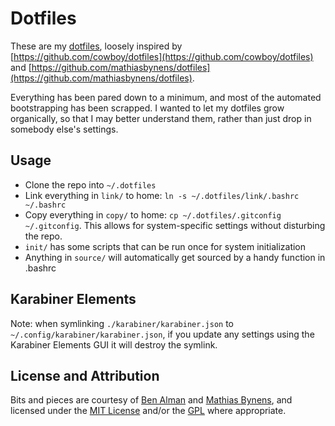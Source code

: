 # Dotfiles
These are my [dotfiles](http://dotfiles.github.io/), loosely inspired by [https://github.com/cowboy/dotfiles](https://github.com/cowboy/dotfiles) and [https://github.com/mathiasbynens/dotfiles](https://github.com/mathiasbynens/dotfiles).

Everything has been pared down to a minimum, and most of the automated bootstrapping has been scrapped. I wanted to let my dotfiles grow organically, so that I may better understand them, rather than just drop in somebody else's settings.

## Usage
* Clone the repo into `~/.dotfiles`
* Link everything in `link/` to home: `ln -s ~/.dotfiles/link/.bashrc ~/.bashrc`
* Copy everything in `copy/` to home: `cp ~/.dotfiles/.gitconfig ~/.gitconfig`. This allows for system-specific settings without disturbing the repo.
* `init/` has some scripts that can be run once for system initialization
* Anything in `source/` will automatically get sourced by a handy function in .bashrc

## Karabiner Elements
Note: when symlinking `./karabiner/karabiner.json` to `~/.config/karabiner/karabiner.json`, if you update any settings using the Karabiner Elements GUI it will destroy the symlink.

## License and Attribution
Bits and pieces are courtesy of [Ben Alman](https://github.com/cowboy) and [Mathias Bynens](https://github.com/mathiasbynens), and licensed under the [MIT License](http://opensource.org/licenses/MIT) and/or the [GPL](http://www.gnu.org/licenses/gpl.html) where appropriate.
